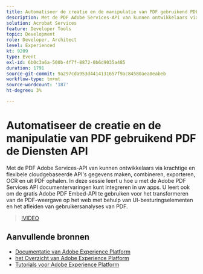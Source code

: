 ```yaml
---
title: Automatiseer de creatie en de manipulatie van PDF gebruikend PDF de Diensten API
description: Met de PDF Adobe Services-API van kunnen ontwikkelaars via krachtige en flexibele cloudgebaseerde API's gegevens maken, combineren, exporteren, OCR en uit PDF ophalen. In deze sessie leert u hoe u met de Adobe PDF Services API documentervaringen kunt integreren in uw apps. U leert ook om de gratis Adobe PDF Embed-API te gebruiken voor het transformeren van de PDF-weergave op het web met behulp van UI-besturingselementen en het afleiden van gebruikersanalyses van PDF.
solution: Acrobat Services
feature: Developer Tools
topic: Development
role: Developer, Architect
level: Experienced
kt: 9209
type: Event
exl-id: 6b0c3a6a-500b-4f7f-8872-0b6d9035a485
duration: 1791
source-git-commit: 9a297cda953d4414131657f9ac84580aea0eabeb
workflow-type: tm+mt
source-wordcount: '187'
ht-degree: 3%

---
```


# Automatiseer de creatie en de manipulatie van PDF gebruikend PDF de Diensten API

Met de PDF Adobe Services-API van kunnen ontwikkelaars via krachtige en flexibele cloudgebaseerde API&#39;s gegevens maken, combineren, exporteren, OCR en uit PDF ophalen. In deze sessie leert u hoe u met de Adobe PDF Services API documentervaringen kunt integreren in uw apps. U leert ook om de gratis Adobe PDF Embed-API te gebruiken voor het transformeren van de PDF-weergave op het web met behulp van UI-besturingselementen en het afleiden van gebruikersanalyses van PDF.

>[!VIDEO](https://video.tv.adobe.com/v/338039/?quality=12&learn=on&hidetitle=true)

## Aanvullende bronnen

- [ Documentatie van Adobe Experience Platform ](https://experienceleague.adobe.com/docs/experience-platform.html?lang=nl-NL)
- [ het Overzicht van Adobe Experience Platform ](https://experienceleague.adobe.com/docs/experience-platform/landing/home.html?lang=nl-NL)
- [Tutorials voor Adobe Experience Platform](https://experienceleague.adobe.com/docs/platform-learn/tutorials/overview.html?lang=nl)
